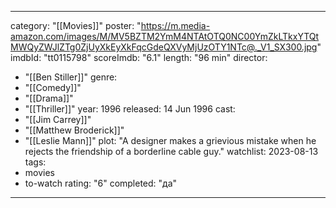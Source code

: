 
---
category: "[[Movies]]"
poster: "https://m.media-amazon.com/images/M/MV5BZTM2YmM4NTAtOTQ0NC00YmZkLTkxYTQtMWQyZWJlZTg0ZjUyXkEyXkFqcGdeQXVyMjUzOTY1NTc@._V1_SX300.jpg"
imdbId: "tt0115798"
scoreImdb: "6.1"
length: "96 min"
director: 
  - "[[Ben Stiller]]"
genre: 
  - "[[Comedy]]"
  - "[[Drama]]"
  - "[[Thriller]]"
year: 1996
released: 14 Jun 1996
cast: 
  - "[[Jim Carrey]]"
  - "[[Matthew Broderick]]"
  - "[[Leslie Mann]]"
plot: "A designer makes a grievious mistake when he rejects the friendship of a borderline cable guy."
watchlist: 2023-08-13
tags: 
  - movies
  - to-watch
rating: "6"
completed: "да"
---